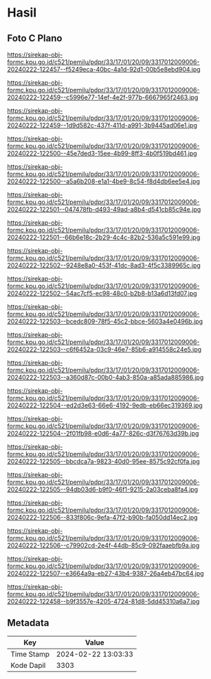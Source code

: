# Hasil

## Foto C Plano

https://sirekap-obj-formc.kpu.go.id/c521/pemilu/pdpr/33/17/01/20/09/3317012009006-20240222-122457--f5249eca-40bc-4a1d-92d1-00b5e8ebd904.jpg

https://sirekap-obj-formc.kpu.go.id/c521/pemilu/pdpr/33/17/01/20/09/3317012009006-20240222-122459--c5996e77-14ef-4e2f-977b-6667965f2463.jpg

https://sirekap-obj-formc.kpu.go.id/c521/pemilu/pdpr/33/17/01/20/09/3317012009006-20240222-122459--1d9d582c-437f-411d-a991-3b9445ad06e1.jpg

https://sirekap-obj-formc.kpu.go.id/c521/pemilu/pdpr/33/17/01/20/09/3317012009006-20240222-122500--45e7ded3-15ee-4b99-8ff3-4b0f519bd461.jpg

https://sirekap-obj-formc.kpu.go.id/c521/pemilu/pdpr/33/17/01/20/09/3317012009006-20240222-122500--a5a6b208-e1a1-4be9-8c54-f8d4db6ee5e4.jpg

https://sirekap-obj-formc.kpu.go.id/c521/pemilu/pdpr/33/17/01/20/09/3317012009006-20240222-122501--047478fb-d493-49ad-a8b4-d541cb85c94e.jpg

https://sirekap-obj-formc.kpu.go.id/c521/pemilu/pdpr/33/17/01/20/09/3317012009006-20240222-122501--66b6e18c-2b29-4c4c-82b2-536a5c591e99.jpg

https://sirekap-obj-formc.kpu.go.id/c521/pemilu/pdpr/33/17/01/20/09/3317012009006-20240222-122502--9248e8a0-453f-41dc-8ad3-4f5c3389965c.jpg

https://sirekap-obj-formc.kpu.go.id/c521/pemilu/pdpr/33/17/01/20/09/3317012009006-20240222-122502--54ac7cf5-ec98-48c0-b2b8-b13a6d13fd07.jpg

https://sirekap-obj-formc.kpu.go.id/c521/pemilu/pdpr/33/17/01/20/09/3317012009006-20240222-122503--bcedc809-78f5-45c2-bbce-5603a4e0496b.jpg

https://sirekap-obj-formc.kpu.go.id/c521/pemilu/pdpr/33/17/01/20/09/3317012009006-20240222-122503--c6f6452a-03c9-46e7-85b6-a914558c24e5.jpg

https://sirekap-obj-formc.kpu.go.id/c521/pemilu/pdpr/33/17/01/20/09/3317012009006-20240222-122503--a360d87c-00b0-4ab3-850a-a85ada885986.jpg

https://sirekap-obj-formc.kpu.go.id/c521/pemilu/pdpr/33/17/01/20/09/3317012009006-20240222-122504--ed2d3e63-66e6-4192-9edb-eb66ec319369.jpg

https://sirekap-obj-formc.kpu.go.id/c521/pemilu/pdpr/33/17/01/20/09/3317012009006-20240222-122504--2f01fb98-e0d6-4a77-826c-d3f76763d39b.jpg

https://sirekap-obj-formc.kpu.go.id/c521/pemilu/pdpr/33/17/01/20/09/3317012009006-20240222-122505--bbcdca7a-9823-40d0-95ee-8575c92cf0fa.jpg

https://sirekap-obj-formc.kpu.go.id/c521/pemilu/pdpr/33/17/01/20/09/3317012009006-20240222-122505--94db03d6-b9f0-46f1-9215-2a03ceba8fa4.jpg

https://sirekap-obj-formc.kpu.go.id/c521/pemilu/pdpr/33/17/01/20/09/3317012009006-20240222-122506--833f806c-9efa-47f2-b90b-fa050dd14ec2.jpg

https://sirekap-obj-formc.kpu.go.id/c521/pemilu/pdpr/33/17/01/20/09/3317012009006-20240222-122506--c79902cd-2e4f-44db-85c9-092faaebfb9a.jpg

https://sirekap-obj-formc.kpu.go.id/c521/pemilu/pdpr/33/17/01/20/09/3317012009006-20240222-122507--e3664a9a-eb27-43b4-9387-26a4eb47bc64.jpg

https://sirekap-obj-formc.kpu.go.id/c521/pemilu/pdpr/33/17/01/20/09/3317012009006-20240222-122458--b9f3557e-4205-4724-81d8-5dd45310a6a7.jpg


## Metadata

| Key        | Value               |
| ---------- | ------------------- |
| Time Stamp | 2024-02-22 13:03:33 |
| Kode Dapil | 3303                |



